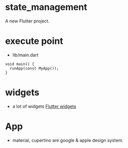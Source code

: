 # state_management

A new Flutter project.

# execute point

- lib/main.dart

```
void main() {
  runApp(const MyApp());
}
```

# widgets

- a lot of widgets
  [Flutter widgets](<[./FlutterArchitecture.png](https://docs.flutter.dev/development/ui/widgets)>)

# App

- material, cupertino are google & apple design system.